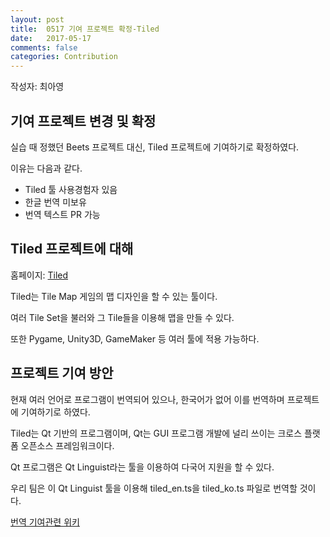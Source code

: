 ```yaml
---
layout: post
title:  0517 기여 프로젝트 확정-Tiled
date:   2017-05-17
comments: false
categories: Contribution
---
```


작성자: 최아영

## 기여 프로젝트 변경 및 확정

실습 때 정했던 Beets 프로젝트 대신, Tiled 프로젝트에 기여하기로 확정하였다.

이유는 다음과 같다.

* Tiled 툴 사용경험자 있음
* 한글 번역 미보유
* 번역 텍스트 PR 가능

## Tiled 프로젝트에 대해

홈페이지: [Tiled](http://www.mapeditor.org/)

Tiled는 Tile Map 게임의 맵 디자인을 할 수 있는 툴이다. 

여러 Tile Set을 불러와 그 Tile들을 이용해 맵을 만들 수 있다.

또한 Pygame, Unity3D, GameMaker 등 여러 툴에 적용 가능하다.

## 프로젝트 기여 방안

현재 여러 언어로 프로그램이 번역되어 있으나, 한국어가 없어 이를 번역하며 프로젝트에 기여하기로 하였다.

Tiled는 Qt 기반의 프로그램이며, Qt는 GUI 프로그램 개발에 널리 쓰이는 크로스 플랫폼 오픈소스 프레임워크이다.

Qt 프로그램은 Qt Linguist라는 툴을 이용하여 다국어 지원을 할 수 있다.

우리 팀은 이 Qt Linguist 툴을 이용해 tiled_en.ts을 tiled_ko.ts 파일로 번역할 것이다.

[번역 기여관련 위키](https://github.com/bjorn/tiled/wiki/Translating-Tiled)
